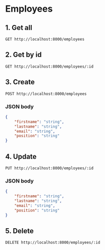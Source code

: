 # Employees

## 1. Get all

```http
GET http://localhost:8000/employees
```

## 2. Get by id

```http
GET http://localhost:8000/employees/:id
```

## 3. Create

```http
POST http://localhost:8000/employees
```

### JSON body

```json
{
    "firstname": "string",
    "lastname": "string",
    "email": "string",
    "position": "string"
}
```

## 4. Update

```http
PUT http://localhost:8000/employees/:id
```

### JSON body

```json
{
    "firstname": "string",
    "lastname": "string",
    "email": "string",
    "position": "string"
}
```

## 5. Delete

```http
DELETE http://localhost:8000/employees/:id
```
